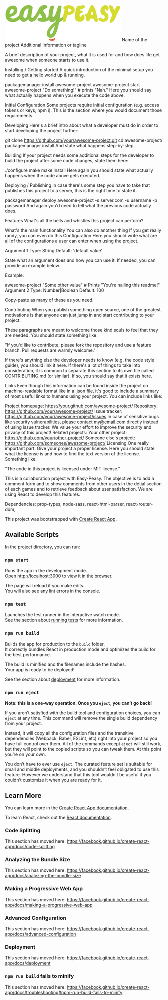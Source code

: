 ![easy peasy logo](./src/images/201-logo.svg)
Name of the project
Additional information or tagline

A brief description of your project, what it is used for and how does life get awesome when someone starts to use it.

Installing / Getting started
A quick introduction of the minimal setup you need to get a hello world up & running.

packagemanager install awesome-project
awesome-project start
awesome-project "Do something!"  # prints "Nah."
Here you should say what actually happens when you execute the code above.

Initial Configuration
Some projects require initial configuration (e.g. access tokens or keys, npm i). This is the section where you would document those requirements.

Developing
Here's a brief intro about what a developer must do in order to start developing the project further:

git clone https://github.com/your/awesome-project.git
cd awesome-project/
packagemanager install
And state what happens step-by-step.

Building
If your project needs some additional steps for the developer to build the project after some code changes, state them here:

./configure
make
make install
Here again you should state what actually happens when the code above gets executed.

Deploying / Publishing
In case there's some step you have to take that publishes this project to a server, this is the right time to state it.

packagemanager deploy awesome-project -s server.com -u username -p password
And again you'd need to tell what the previous code actually does.

Features
What's all the bells and whistles this project can perform?

What's the main functionality
You can also do another thing
If you get really randy, you can even do this
Configuration
Here you should write what are all of the configurations a user can enter when using the project.

Argument 1
Type: String
Default: 'default value'

State what an argument does and how you can use it. If needed, you can provide an example below.

Example:

awesome-project "Some other value"  # Prints "You're nailing this readme!"
Argument 2
Type: Number|Boolean
Default: 100

Copy-paste as many of these as you need.

Contributing
When you publish something open source, one of the greatest motivations is that anyone can just jump in and start contributing to your project.

These paragraphs are meant to welcome those kind souls to feel that they are needed. You should state something like:

"If you'd like to contribute, please fork the repository and use a feature branch. Pull requests are warmly welcome."

If there's anything else the developer needs to know (e.g. the code style guide), you should link it here. If there's a lot of things to take into consideration, it is common to separate this section to its own file called CONTRIBUTING.md (or similar). If so, you should say that it exists here.

Links
Even though this information can be found inside the project on machine-readable format like in a .json file, it's good to include a summary of most useful links to humans using your project. You can include links like:

Project homepage: https://your.github.com/awesome-project/
Repository: https://github.com/your/awesome-project/
Issue tracker: https://github.com/your/awesome-project/issues
In case of sensitive bugs like security vulnerabilities, please contact my@email.com directly instead of using issue tracker. We value your effort to improve the security and privacy of this project!
Related projects:
Your other project: https://github.com/your/other-project/
Someone else's project: https://github.com/someones/awesome-project/
Licensing
One really important part: Give your project a proper license. Here you should state what the license is and how to find the text version of the license. Something like:

"The code in this project is licensed under MIT license."

This is a collaboration project with Easy-Peasy.
The objective is to add a comment form and to show comments from other users in the detial section of each games and to retrieve feedback about user satisfaction.
We are using React to develop this features.

Dependencies:
prop-types,
node-sass,
react-html-parser,
react-router-dom,


This project was bootstrapped with [Create React App](https://github.com/facebook/create-react-app).

## Available Scripts

In the project directory, you can run:

### `npm start`

Runs the app in the development mode.<br>
Open [http://localhost:3000](http://localhost:3000) to view it in the browser.

The page will reload if you make edits.<br>
You will also see any lint errors in the console.

### `npm test`

Launches the test runner in the interactive watch mode.<br>
See the section about [running tests](https://facebook.github.io/create-react-app/docs/running-tests) for more information.

### `npm run build`

Builds the app for production to the `build` folder.<br>
It correctly bundles React in production mode and optimizes the build for the best performance.

The build is minified and the filenames include the hashes.<br>
Your app is ready to be deployed!

See the section about [deployment](https://facebook.github.io/create-react-app/docs/deployment) for more information.

### `npm run eject`

**Note: this is a one-way operation. Once you `eject`, you can’t go back!**

If you aren’t satisfied with the build tool and configuration choices, you can `eject` at any time. This command will remove the single build dependency from your project.

Instead, it will copy all the configuration files and the transitive dependencies (Webpack, Babel, ESLint, etc) right into your project so you have full control over them. All of the commands except `eject` will still work, but they will point to the copied scripts so you can tweak them. At this point you’re on your own.

You don’t have to ever use `eject`. The curated feature set is suitable for small and middle deployments, and you shouldn’t feel obligated to use this feature. However we understand that this tool wouldn’t be useful if you couldn’t customize it when you are ready for it.

## Learn More

You can learn more in the [Create React App documentation](https://facebook.github.io/create-react-app/docs/getting-started).

To learn React, check out the [React documentation](https://reactjs.org/).

### Code Splitting

This section has moved here: https://facebook.github.io/create-react-app/docs/code-splitting

### Analyzing the Bundle Size

This section has moved here: https://facebook.github.io/create-react-app/docs/analyzing-the-bundle-size

### Making a Progressive Web App

This section has moved here: https://facebook.github.io/create-react-app/docs/making-a-progressive-web-app

### Advanced Configuration

This section has moved here: https://facebook.github.io/create-react-app/docs/advanced-configuration

### Deployment

This section has moved here: https://facebook.github.io/create-react-app/docs/deployment

### `npm run build` fails to minify

This section has moved here: https://facebook.github.io/create-react-app/docs/troubleshooting#npm-run-build-fails-to-minify
